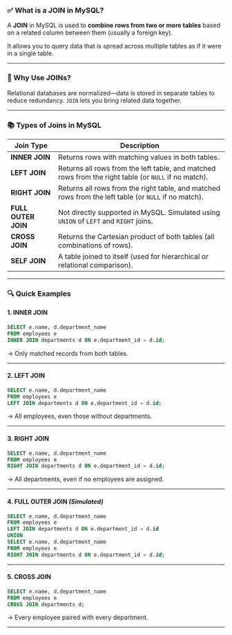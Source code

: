 ### ✅ What is a JOIN in MySQL?

A **JOIN** in MySQL is used to **combine rows from two or more tables** based on a related column between them (usually a foreign key).

It allows you to query data that is spread across multiple tables as if it were in a single table.

---

### 🔄 Why Use JOINs?

Relational databases are normalized—data is stored in separate tables to reduce redundancy. `JOIN` lets you bring related data together.

---

### 📚 Types of Joins in MySQL

| Join Type           | Description                                                                                          |
| ------------------- | ---------------------------------------------------------------------------------------------------- |
| **INNER JOIN**      | Returns rows with matching values in both tables.                                                    |
| **LEFT JOIN**       | Returns all rows from the left table, and matched rows from the right table (or `NULL` if no match). |
| **RIGHT JOIN**      | Returns all rows from the right table, and matched rows from the left table (or `NULL` if no match). |
| **FULL OUTER JOIN** | Not directly supported in MySQL. Simulated using `UNION` of `LEFT` and `RIGHT` joins.                |
| **CROSS JOIN**      | Returns the Cartesian product of both tables (all combinations of rows).                             |
| **SELF JOIN**       | A table joined to itself (used for hierarchical or relational comparison).                           |

---

### 🔍 Quick Examples

#### 1. **INNER JOIN**

```sql
SELECT e.name, d.department_name
FROM employees e
INNER JOIN departments d ON e.department_id = d.id;
```

→ Only matched records from both tables.

---

#### 2. **LEFT JOIN**

```sql
SELECT e.name, d.department_name
FROM employees e
LEFT JOIN departments d ON e.department_id = d.id;
```

→ All employees, even those without departments.

---

#### 3. **RIGHT JOIN**

```sql
SELECT e.name, d.department_name
FROM employees e
RIGHT JOIN departments d ON e.department_id = d.id;
```

→ All departments, even if no employees are assigned.

---

#### 4. **FULL OUTER JOIN** *(Simulated)*

```sql
SELECT e.name, d.department_name
FROM employees e
LEFT JOIN departments d ON e.department_id = d.id
UNION
SELECT e.name, d.department_name
FROM employees e
RIGHT JOIN departments d ON e.department_id = d.id;
```

---

#### 5. **CROSS JOIN**

```sql
SELECT e.name, d.department_name
FROM employees e
CROSS JOIN departments d;
```

→ Every employee paired with every department.

---


